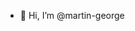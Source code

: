 - 👋 Hi, I’m @martin-george


<!---
martin-george/martin-george is a ✨ special ✨ repository because its `README.md` (this file) appears on your GitHub profile.
You can click the Preview link to take a look at your changes.
--->

